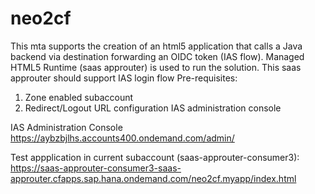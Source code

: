# neo2cf

This mta supports the creation of an html5 application that calls a Java backend via destination forwarding an OIDC token (IAS flow).
Managed HTML5 Runtime (saas approuter) is used to run the solution. This saas approuter should support IAS login flow
Pre-requisites:
1. Zone enabled subaccount
2. Redirect/Logout URL configuration IAS administration console

IAS Administration Console
https://aybzbjlhs.accounts400.ondemand.com/admin/


Test appplication in current subaccount (saas-approuter-consumer3):
https://saas-approuter-consumer3-saas-approuter.cfapps.sap.hana.ondemand.com/neo2cf.myapp/index.html